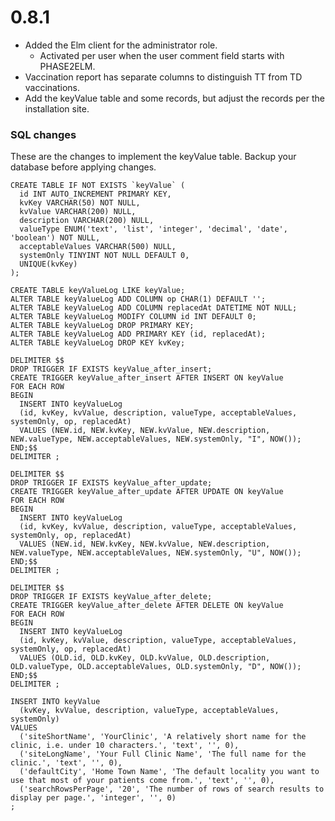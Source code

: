 # 0.8.1

- Added the Elm client for the administrator role.
   - Activated per user when the user comment field starts with PHASE2ELM.
- Vaccination report has separate columns to distinguish TT from TD vaccinations.
- Add the keyValue table and some records, but adjust the records per the installation site.

### SQL changes

These are the changes to implement the keyValue table. Backup your database before applying changes.

```
CREATE TABLE IF NOT EXISTS `keyValue` (
  id INT AUTO_INCREMENT PRIMARY KEY,
  kvKey VARCHAR(50) NOT NULL,
  kvValue VARCHAR(200) NULL,
  description VARCHAR(200) NULL,
  valueType ENUM('text', 'list', 'integer', 'decimal', 'date', 'boolean') NOT NULL,
  acceptableValues VARCHAR(500) NULL,
  systemOnly TINYINT NOT NULL DEFAULT 0,
  UNIQUE(kvKey)
);

CREATE TABLE keyValueLog LIKE keyValue;
ALTER TABLE keyValueLog ADD COLUMN op CHAR(1) DEFAULT '';
ALTER TABLE keyValueLog ADD COLUMN replacedAt DATETIME NOT NULL;
ALTER TABLE keyValueLog MODIFY COLUMN id INT DEFAULT 0;
ALTER TABLE keyValueLog DROP PRIMARY KEY;
ALTER TABLE keyValueLog ADD PRIMARY KEY (id, replacedAt);
ALTER TABLE keyValueLog DROP KEY kvKey;

DELIMITER $$
DROP TRIGGER IF EXISTS keyValue_after_insert;
CREATE TRIGGER keyValue_after_insert AFTER INSERT ON keyValue
FOR EACH ROW
BEGIN
  INSERT INTO keyValueLog
  (id, kvKey, kvValue, description, valueType, acceptableValues, systemOnly, op, replacedAt)
  VALUES (NEW.id, NEW.kvKey, NEW.kvValue, NEW.description, NEW.valueType, NEW.acceptableValues, NEW.systemOnly, "I", NOW());
END;$$
DELIMITER ;

DELIMITER $$
DROP TRIGGER IF EXISTS keyValue_after_update;
CREATE TRIGGER keyValue_after_update AFTER UPDATE ON keyValue
FOR EACH ROW
BEGIN
  INSERT INTO keyValueLog
  (id, kvKey, kvValue, description, valueType, acceptableValues, systemOnly, op, replacedAt)
  VALUES (NEW.id, NEW.kvKey, NEW.kvValue, NEW.description, NEW.valueType, NEW.acceptableValues, NEW.systemOnly, "U", NOW());
END;$$
DELIMITER ;

DELIMITER $$
DROP TRIGGER IF EXISTS keyValue_after_delete;
CREATE TRIGGER keyValue_after_delete AFTER DELETE ON keyValue
FOR EACH ROW
BEGIN
  INSERT INTO keyValueLog
  (id, kvKey, kvValue, description, valueType, acceptableValues, systemOnly, op, replacedAt)
  VALUES (OLD.id, OLD.kvKey, OLD.kvValue, OLD.description, OLD.valueType, OLD.acceptableValues, OLD.systemOnly, "D", NOW());
END;$$
DELIMITER ;

INSERT INTO keyValue
  (kvKey, kvValue, description, valueType, acceptableValues, systemOnly)
VALUES
  ('siteShortName', 'YourClinic', 'A relatively short name for the clinic, i.e. under 10 characters.', 'text', '', 0),
  ('siteLongName', 'Your Full Clinic Name', 'The full name for the clinic.', 'text', '', 0),
  ('defaultCity', 'Home Town Name', 'The default locality you want to use that most of your patients come from.', 'text', '', 0),
  ('searchRowsPerPage', '20', 'The number of rows of search results to display per page.', 'integer', '', 0)
;
```
